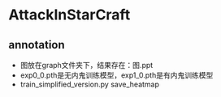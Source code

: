 # AttackInStarCraft
## annotation
* 图放在graph文件夹下，结果存在：图.ppt
* exp0_0.pth是无内鬼训练模型，exp1_0.pth是有内鬼训练模型
* train_simplified_version.py save_heatmap
